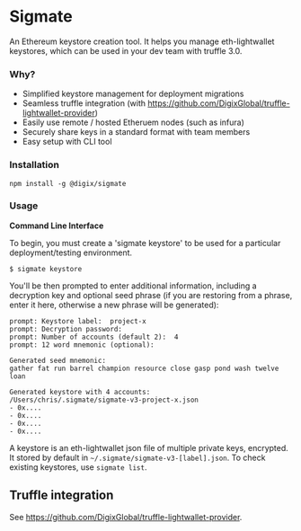 # Sigmate

An Ethereum keystore creation tool. It helps you manage eth-lightwallet keystores, which can be used in your dev team with truffle 3.0.

### Why?

* Simplified keystore management for deployment migrations
* Seamless truffle integration (with https://github.com/DigixGlobal/truffle-lightwallet-provider)
* Easily use remote / hosted Etheruem nodes (such as infura)
* Securely share keys in a standard format with team members
* Easy setup with CLI tool

### Installation

```
npm install -g @digix/sigmate
```

### Usage

**Command Line Interface**

To begin, you must create a 'sigmate keystore' to be used for a particular deployment/testing environment.

```
$ sigmate keystore
```

You'll be then prompted to enter additional information, including a decryption key and optional seed phrase (if you are restoring from a phrase, enter it here, otherwise a new phrase will be generated):

```
prompt: Keystore label:  project-x
prompt: Decryption password:
prompt: Number of accounts (default 2):  4
prompt: 12 word mnemonic (optional):

Generated seed mnemonic:
gather fat run barrel champion resource close gasp pond wash twelve loan

Generated keystore with 4 accounts:
/Users/chris/.sigmate/sigmate-v3-project-x.json
- 0x....
- 0x....
- 0x....
- 0x....
```

A keystore is an eth-lightwallet json file of multiple private keys, encrypted. It stored by default in `~/.sigmate/sigmate-v3-[label].json`. To check existing keystores, use `sigmate list`.

## Truffle integration

See https://github.com/DigixGlobal/truffle-lightwallet-provider.
